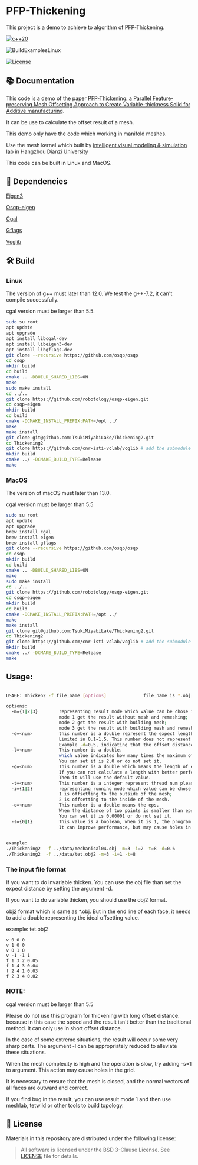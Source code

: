 # PFP-Thickening

This project is a demo to achieve to algorithm of PFP-Thickening.

[//]: # (|  General  | [![c++14]&#40;https://img.shields.io/badge/standard-C++14-blue.svg?style=flat&logo=c%2B%2B&#41;]&#40;https://isocpp.org&#41; [![License]&#40;https://img.shields.io/badge/License-BSD_3--Clause-orange.svg&#41;]&#40;https://github.com/robotology/osqp-eigen/blob/master/LICENSE&#41; |)

[//]: # (| :-------: | :----------------------------------------------------------: |)

[//]: # (| **CI/CD** | [![Codacy Badge]&#40;https://app.codacy.com/project/badge/Grade/a18710c10f1c4df19bc2759fd50e9cf5&#41;]&#40;https://www.codacy.com/gh/robotology/osqp-eigen/dashboard?utm_source=github.com&amp;utm_medium=referral&amp;utm_content=robotology/osqp-eigen&amp;utm_campaign=Badge_Grade&#41; [![CI]&#40;https://github.com/robotology/osqp-eigen/workflows/C++%20CI%20Workflow/badge.svg&#41;]&#40;https://github.com/robotology/osqp-eigen/workflows/C++%20CI%20Workflow/badge.svg&#41; [![Azure]&#40;https://dev.azure.com/conda-forge/feedstock-builds/_apis/build/status/osqp-eigen-feedstock?branchName=master&#41;]&#40;https://dev.azure.com/conda-forge/feedstock-builds/_build/results?buildId=341091&view=results&#41; |)

[//]: # (| **conda** | [![Conda Recipe]&#40;https://img.shields.io/badge/recipe-osqp--eigen-green.svg&#41;]&#40;https://anaconda.org/conda-forge/osqp-eigen&#41;  [![Conda Downloads]&#40;https://img.shields.io/conda/dn/conda-forge/osqp-eigen.svg&#41;]&#40;https://anaconda.org/conda-forge/osqp-eigen&#41;  [![Conda Version]&#40;https://img.shields.io/conda/vn/conda-forge/osqp-eigen.svg&#41;]&#40;https://anaconda.org/conda-forge/osqp-eigen&#41;  [![Conda Platforms]&#40;https://img.shields.io/conda/pn/conda-forge/osqp-eigen.svg&#41;]&#40;https://anaconda.org/conda-forge/osqp-eigen&#41; |)

[![c++20](https://img.shields.io/badge/standard-C++20-blue.svg?style=flat&logo=c%2B%2B)](https://isocpp.org)

![BuildExamplesLinux](https://github.com/rainbowwing/Thickening2/workflows/CMake/badge.svg)

[![License](https://img.shields.io/badge/License-BSD_3--Clause-orange.svg)](https://github.com/rainbowwing/Thickening2/blob/main/LICENSE)
## 📚 Documentation

This code is a demo of the paper [PFP-Thickening: a Parallel Feature-preserving Mesh Offsetting Approach
to Create Variable-thickness Solid for Additive manufacturing]().

It can be use to calculate the offset result of a mesh.

This demo only have the code which working in manifold meshes.

Use the mesh kernel which built by [intelligent visual modeling & simulation lab](https://igame.hdu.edu.cn) in Hangzhou
Dianzi University

This code can be built in Linux and MacOS.

## 📄 Dependencies

[Eigen3](http://eigen.tuxfamily.org/index.php?title=Main_Page)

[Osqp-eigen](https://github.com/robotology/osqp-eigen#osqp-eigen)

[Cgal](https://www.cgal.org)

[Gflags](https://github.com/gflags/gflags)

[Vcglib](https://github.com/cnr-isti-vclab/vcglib)

## 🛠️ Build

### Linux
The version of g++ must later than 12.0. We test the g++-7.2, it can't compile successfully.

cgal version must be larger than 5.5.
```bash
sudo su root
apt update
apt upgrade
apt install libcgal-dev 
apt install libeigen3-dev 
apt install libgflags-dev 
git clone --recursive https://github.com/osqp/osqp
cd osqp
mkdir build
cd build
cmake .. -DBUILD_SHARED_LIBS=ON
make
sudo make install
cd ../..
git clone https://github.com/robotology/osqp-eigen.git
cd osqp-eigen
mkdir build
cd build
cmake -DCMAKE_INSTALL_PREFIX:PATH=/opt ../
make
make install
git clone git@github.com:TsukiMiyabiLake/Thickening2.git
cd Thickening2
git clone https://github.com/cnr-isti-vclab/vcglib # add the submodule vcglib
mkdir build
cmake ../ -DCMAKE_BUILD_TYPE=Release
make

```

### MacOS
The version of macOS must later than 13.0.

cgal version must be larger than 5.5
```bash
sudo su root
apt update
apt upgrade
brew install cgal
brew install eigen
brew install gflags
git clone --recursive https://github.com/osqp/osqp
cd osqp
mkdir build
cd build
cmake .. -DBUILD_SHARED_LIBS=ON
make
sudo make install
cd ../..
git clone https://github.com/robotology/osqp-eigen.git
cd osqp-eigen
mkdir build
cd build
cmake -DCMAKE_INSTALL_PREFIX:PATH=/opt ../
make
make install
git clone git@github.com:TsukiMiyabiLake/Thickening2.git
cd Thickening2
git clone https://github.com/cnr-isti-vclab/vcglib # add the submodule vcglib 
mkdir build
cmake ../ -DCMAKE_BUILD_TYPE=Release
make

```

## Usage:

```bash

USAGE: Thicken2 -f file_name [options]              file_name is *.obj or *.obj2      

options:
  -m={1|2|3}        representing result mode which value can be chose in 1,2 and 3. 
                    mode 1 get the result without mesh and remeshing;
                    mode 2 get the result with building mesh;
                    mode 3 get the result with building mesh and remeshing.
  -d=<num>          this number is a double represent the expect length of each facet in running invariable thickening.
                    Limited in 0.1~1.5. This number does not represent an absolute distance.
                    Example -d=0.5, indicating that the offset distance is 0.5 times the average mesh edge length.
  -l=<num>          This number is a double.
                    which value indicates how many times the maximum offset distance is the ideal offset distance limited in 1.5~2.7.
                    You can set it is 2.0 or do not set it.
  -g=<num>          This number is a double which means the length of edge length of each cell in grid.
                    If you can not calculate a length with better performance, it can be passed.
                    Then it will use the default value.
  -t=<num>          This number is a integer represent thread num please set this value depend the cpu of you device.
  -i={1|2}          representing running mode which value can be chose in 1,2. 
                    1 is offsetting to the outside of the mesh;
                    2 is offsetting to the inside of the mesh.
  -e=<num>          This number is a double means the eps.
                    When the distance of two points is smaller than eps, we will regard these two point as coinciding.
                    You can set it is 0.00001 or do not set it.
  -s={0|1}          This value is a boolean, when it is 1, the program will skip some cell which is most likely useless.
                    It can improve performance, but may cause holes in the result. We suggest not use this function.
                    

example:
./Thickening2  -f ../data/mechanical04.obj -m=3 -i=2 -t=8 -d=0.6        
./Thickening2  -f ../data/tet.obj2 -m=3 -i=1 -t=8 
```


### The input file format

If you want to do invariable thicken. You can use the obj file than set the expect distance by setting the argument -d.

If you want to do variable thicken, you should use the obj2 format.

obj2 format which is same as *.obj. But in the end line of each face, it needs to add a double representing the ideal offsetting value.


example: tet.obj2
```text
v 0 0 0
v 1 0 0
v 0 1 0
v -1 -1 1
f 1 3 2 0.05
f 1 4 3 0.04
f 2 4 1 0.03
f 2 3 4 0.02

```

### NOTE:

cgal version must be larger than 5.5

Please do not use this program for thickening with long offset distance. 
because in this case the speed and the result isn't better than the traditional method.
It can only use in short offset distance.

In the case of some extreme situations, the result will occur some very sharp parts. 
The argument -l can be appropriately reduced to alleviate these situations.

When the mesh complexity is high and the operation is slow, try adding -s=1 to argument.
This action may cause holes in the grid.

It is necessary to ensure that the mesh is closed, and the normal vectors of all faces are outward and correct.

If you find bug in the result, you can use result mode 1 and then use meshlab, tetwild or other tools to build topology.


## 📝 License
Materials in this repository are distributed under the following license:

> All software is licensed under the BSD 3-Clause License. See [LICENSE](https://github.com/rainbowwing/Thickening2/blob/main/LICENSE) file for details.